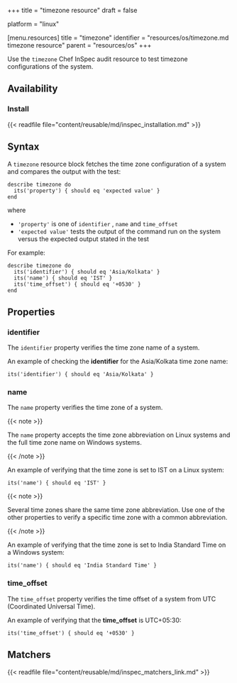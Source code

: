 +++
title = "timezone resource"
draft = false

platform = "linux"

[menu.resources]
    title = "timezone"
    identifier = "resources/os/timezone.md timezone resource"
    parent = "resources/os"
+++

Use the `timezone` Chef InSpec audit resource to test timezone configurations of the system.

## Availability

### Install

{{< readfile file="content/reusable/md/inspec_installation.md" >}}

## Syntax

A `timezone` resource block fetches the time zone configuration of a system and compares the output with the test:

    describe timezone do
      its('property') { should eq 'expected value' }
    end

where

- `'property'` is one of `identifier` , `name` and `time_offset`
- `'expected value'` tests the output of the command run on the system versus the expected output stated in the test

For example:

    describe timezone do
      its('identifier') { should eq 'Asia/Kolkata' }
      its('name') { should eq 'IST' }
      its('time_offset') { should eq '+0530' }
    end

## Properties

### identifier

The `identifier` property verifies the time zone name of a system.

An example of checking the **identifier** for the Asia/Kolkata time zone name:

    its('identifier') { should eq 'Asia/Kolkata' }

### name

The `name` property verifies the time zone of a system.

{{< note >}}

The `name` property accepts the time zone abbreviation on Linux systems and the full time zone name on Windows systems.

{{< /note >}}

An example of verifying that the time zone is set to IST on a Linux system:

    its('name') { should eq 'IST' }


{{< note >}}

Several time zones share the same time zone abbreviation. Use one of the other properties to verify a specific time zone with a common abbreviation.

{{< /note >}}

An example of verifying that the time zone is set to India Standard Time on a Windows system:

    its('name') { should eq 'India Standard Time' }

### time_offset

The `time_offset` property verifies the time offset of a system from UTC (Coordinated Universal Time).

An example of verifying that the **time_offset** is UTC+05:30:

    its('time_offset') { should eq '+0530' }

## Matchers

{{< readfile file="content/reusable/md/inspec_matchers_link.md" >}}
